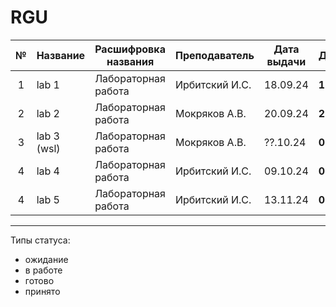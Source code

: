 # RGU

| № | Название | Расшифровка названия | Преподаватель | Дата выдачи | Дедлайн | Статус |
| :---: | --- | --- | --- | --- | --- | --- |
| 1 | lab 1       | Лабораторная работа | Ирбитский И.С. | 18.09.24 | **16.10.24** | готово   |
| 2 | lab 2       | Лабораторная работа | Мокряков А.В.  | 20.09.24 | **27.09.24** | готово   |
| 3 | lab 3 (wsl) | Лабораторная работа | Мокряков А.В.  | ??.10.24 | **01.31.24** | готово   |
| 4 | lab 4       | Лабораторная работа | Ирбитский И.С. | 09.10.24 | **01.31.24** | в работе |
| 4 | lab 5       | Лабораторная работа | Ирбитский И.С. | 13.11.24 | **01.31.24** | ожидание |


****
Типы статуса:
- ожидание
- в работе
- готово
- принято